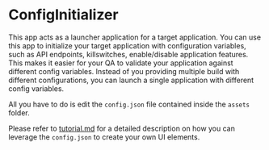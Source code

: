 # ConfigInitializer

This app acts as a launcher application for a target application. You can use this app to initialize your target application with configuration variables, such as API endpoints, killswitches, enable/disable application features.
This makes it easier for your QA to validate your application against different config variables. Instead of you providing multiple build with different configurations, you can launch a single application with different config variables.

All you have to do is edit the `config.json` file contained inside the `assets` folder.

Please refer to [tutorial.md](https://github.com/thatrohit/ConfigInitializer/blob/master/tutorial.md) for a detailed description on how you can leverage the `config.json` to create your own UI elements.
